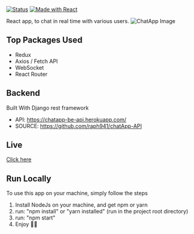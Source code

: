 [![Status](https://img.shields.io/website-up-down-green-red/https/chatapp-fullstack.netlify.app//health.svg)](chatapp-fullstack.netlify.app)
[![Made with React](https://img.shields.io/badge/made%20with-React-orange.svg)](https://reactjs.org/)

React app, to chat in real time with various users.
![ChatApp Image](https://res.cloudinary.com/raph941/image/upload/v1604640769/Github%20/chatpp/chat4_zfakkb.png)

## Top Packages Used
* Redux
* Axios / Fetch API
* WebSocket
* React Router

## Backend 
Built With Django rest framework
* API: https://chatapp-be-api.herokuapp.com/
* SOURCE: https://github.com/raph941/chatApp-API

## Live 
  [Click here](https://chatapp-fullstack.netlify.app)

## Run Locally
To use this app on your machine, simply follow the steps
1. Install NodeJs on your machine, and get npm or yarn
2. run: "npm install" or "yarn installed" (run in the project root directory) 
3. run: "npm start"
4. Enjoy 🤝🚀